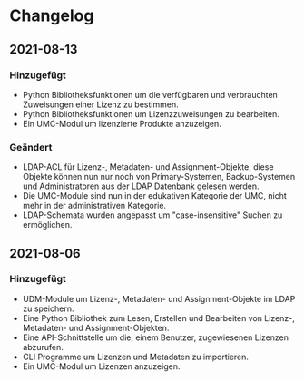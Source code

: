 # Changelog

## 2021-08-13

### Hinzugefügt

- Python Bibliotheksfunktionen um die verfügbaren und verbrauchten Zuweisungen einer Lizenz zu bestimmen.
- Python Bibliotheksfunktionen um Lizenzzuweisungen zu bearbeiten.
- Ein UMC-Modul um lizenzierte Produkte anzuzeigen.

### Geändert

- LDAP-ACL für Lizenz-, Metadaten- und Assignment-Objekte, diese Objekte können nun nur noch von Primary-Systemen, Backup-Systemen und Administratoren aus der LDAP Datenbank gelesen werden.
- Die UMC-Module sind nun in der edukativen Kategorie der UMC, nicht mehr in der administrativen Kategorie.
- LDAP-Schemata wurden angepasst um "case-insensitive" Suchen zu ermöglichen.

## 2021-08-06

### Hinzugefügt

- UDM-Module um Lizenz-, Metadaten- und Assignment-Objekte im LDAP zu speichern.
- Eine Python Bibliothek zum Lesen, Erstellen und Bearbeiten von  Lizenz-, Metadaten- und Assignment-Objekten.
- Eine API-Schnittstelle um die, einem Benutzer, zugewiesenen Lizenzen abzurufen.
- CLI Programme um Lizenzen und Metadaten zu importieren.
- Ein UMC-Modul um Lizenzen anzuzeigen.
